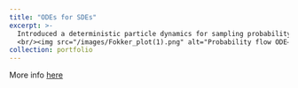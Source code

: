 ```yaml
---
title: "ODEs for SDEs"
excerpt: >-
  Introduced a deterministic particle dynamics for sampling probability flows of stochastic systems (now known as **Probability flow ODEs**) - **with Dimitra Maoutsa, Sebastian Reich, Manfred Opper**
  <br/><img src="/images/Fokker_plot(1).png" alt="Probability flow ODE—Dimitra Maoutsa" width="460" style="display:block; margin:0 auto;" />
collection: portfolio
---
```



More info [here](https://gitlab.com/dimitra-maoutsa/odes_for_sdes/-/blob/master/README.md)
